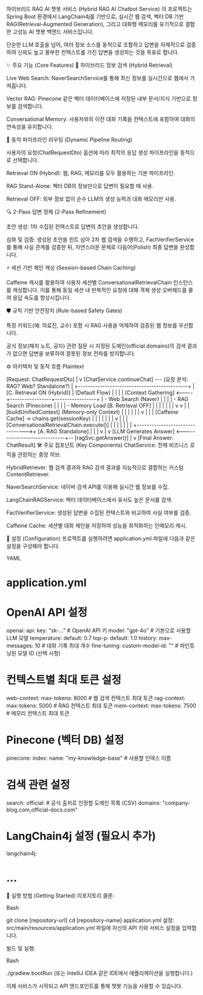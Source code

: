 하이브리드 RAG AI 챗봇 서비스 (Hybrid RAG AI Chatbot Service)
이 프로젝트는 Spring Boot 환경에서 LangChain4j를 기반으로, 실시간 웹 검색, 벡터 DB 기반 RAG(Retrieval-Augmented Generation), 그리고 대화형 메모리를 유기적으로 결합한 고성능 AI 챗봇 백엔드 서비스입니다.

단순한 LLM 호출을 넘어, 여러 정보 소스를 동적으로 조합하고 답변을 자체적으로 검증하여 신뢰도 높고 풍부한 컨텍스트를 가진 답변을 생성하는 것을 목표로 합니다.

✨ 주요 기능 (Core Features)
🚀 하이브리드 정보 검색 (Hybrid Retrieval)

Live Web Search: NaverSearchService를 통해 최신 정보를 실시간으로 웹에서 가져옵니다.

Vector RAG: Pinecone 같은 벡터 데이터베이스에 저장된 내부 문서/지식 기반으로 정보를 검색합니다.

Conversational Memory: 사용자와의 이전 대화 기록을 컨텍스트에 포함하여 대화의 연속성을 유지합니다.

🔄 동적 파이프라인 라우팅 (Dynamic Pipeline Routing)

사용자의 요청(ChatRequestDto) 옵션에 따라 최적의 응답 생성 파이프라인을 동적으로 선택합니다.

Retrieval ON (Hybrid): 웹, RAG, 메모리를 모두 활용하는 기본 파이프라인.

RAG Stand-Alone: 벡터 DB의 정보만으로 답변이 필요할 때 사용.

Retrieval OFF: 외부 정보 없이 순수 LLM의 생성 능력과 대화 메모리만 사용.

🔍 2-Pass 답변 정제 (2-Pass Refinement)

초안 생성: 1차 수집된 컨텍스트로 답변의 초안을 생성합니다.

심화 및 검증: 생성된 초안을 힌트 삼아 2차 웹 검색을 수행하고, FactVerifierService를 통해 사실 관계를 검증한 뒤, 자연스러운 문체로 다듬어(Polish) 최종 답변을 완성합니다.

⚡️ 세션 기반 체인 캐싱 (Session-based Chain Caching)

Caffeine 캐시를 활용하여 사용자 세션별 ConversationalRetrievalChain 인스턴스를 캐싱합니다. 이를 통해 동일 세션 내 반복적인 요청에 대해 객체 생성 오버헤드를 줄여 응답 속도를 향상시킵니다.

🛡️ 규칙 기반 안전장치 (Rule-based Safety Gates)

특정 키워드(예: 의료진, 교수) 포함 시 RAG 사용을 억제하여 검증된 웹 정보를 우선합니다.

공식 정보(패치 노트, 공지) 관련 질문 시 지정된 도메인(official.domains)의 검색 결과가 없으면 답변을 보류하여 잘못된 정보 전파를 방지합니다.

⚙️ 아키텍처 및 동작 흐름
Plaintext

[Request: ChatRequestDto]
       |
       v
[ChatService.continueChat] --- (요청 분석: RAG? Web? Standalone?)
       |
       +---------------------------------------------+
       |             [C. Retrieval ON (Hybrid)]      | (Default Flow)
       |                      |                      |
       |  [Context Gathering] <----+-----------------+-----------------+
       |   - Web Search (Naver)    |                 |                 |
       |   - RAG Search (Pinecone) |                 |                 |
       |   - Memory Load         [B. Retrieval OFF]  |                 |
       |           |                                 |                 |
       |           v                                 v                 |
       |  [buildUnifiedContext]             (Memory-only Context)      |
       |           |                                 |                 |
       |           v                                 |                 |
       |  [Caffeine Cache] -> chains.get(sessionKey) |                 |
       |           |                                 |                 |
       |           v                                 |                 |
       |  [ConversationalRetrievalChain.execute()]   |                 |
       |           |                                 |                 |
       |           +-------------------------------->+ [A. RAG Standalone]
       |                                             |      |
       v                                             |      v
[LLM Generates Answer] <-----------------------------+-- [ragSvc.getAnswer()]
       |
       v
[Final Answer: ChatResult]
🛠️ 주요 컴포넌트 (Key Components)
ChatService: 전체 비즈니스 로직을 관장하는 중앙 허브.

HybridRetriever: 웹 검색 결과와 RAG 검색 결과를 지능적으로 결합하는 커스텀 ContentRetriever.

NaverSearchService: 네이버 검색 API를 이용해 실시간 웹 정보를 수집.

LangChainRAGService: 벡터 데이터베이스에서 유사도 높은 문서를 검색.

FactVerifierService: 생성된 답변을 수집된 컨텍스트와 비교하여 사실 여부를 검증.

Caffeine Cache: 세션별 대화 체인을 저장하여 성능을 최적화하는 인메모리 캐시.

🔧 설정 (Configuration)
프로젝트를 실행하려면 application.yml 파일에 다음과 같은 설정을 구성해야 합니다.

YAML

# application.yml

# OpenAI API 설정
openai:
  api:
    key: "sk-..."  # OpenAI API 키
    model: "gpt-4o" # 기본으로 사용할 LLM 모델
    temperature:
      default: 0.7
    top-p:
      default: 1.0
    history:
      max-messages: 10 # 대화 기록 최대 개수
  fine-tuning:
    custom-model-id: "" # 파인튜닝된 모델 ID (선택 사항)
  
  # 컨텍스트별 최대 토큰 설정
  web-context:
    max-tokens: 8000 # 웹 검색 컨텍스트 최대 토큰
  rag-context:
    max-tokens: 5000 # RAG 컨텍스트 최대 토큰
  mem-context:
    max-tokens: 7500 # 메모리 컨텍스트 최대 토큰

# Pinecone (벡터 DB) 설정
pinecone:
  index:
    name: "my-knowledge-base" # 사용할 인덱스 이름

# 검색 관련 설정
search:
  official:
    # 공식 출처로 인정할 도메인 목록 (CSV)
    domains: "company-blog.com,official-docs.com"

# LangChain4j 설정 (필요시 추가)
langchain4j:
  # ...
🚀 실행 방법 (Getting Started)
리포지토리 클론:

Bash

git clone [repository-url]
cd [repository-name]
application.yml 설정:
src/main/resources/application.yml 파일에 자신의 API 키와 서비스 설정을 입력합니다.

빌드 및 실행:

Bash

./gradlew bootRun
(또는 IntelliJ IDEA 같은 IDE에서 애플리케이션을 실행합니다.)

이제 서비스가 시작되고 API 엔드포인트를 통해 챗봇 기능을 사용할 수 있습니다.